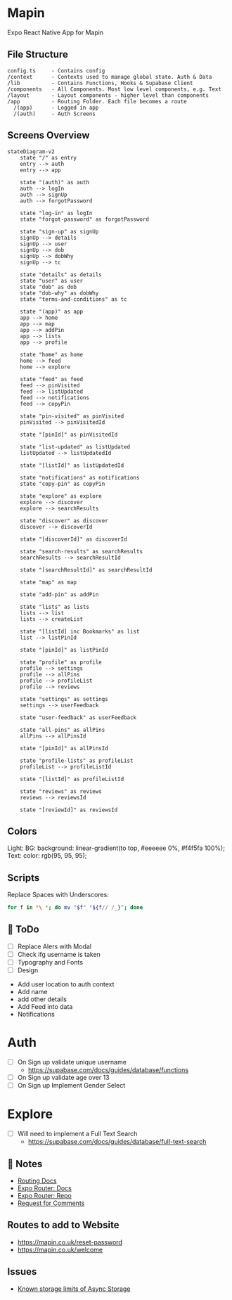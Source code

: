 # Mapin

Expo React Native App for Mapin

## File Structure

```
config.ts     - Contains config
/context      - Contexts used to manage global state. Auth & Data
/lib          - Contains Functions, Hooks & Supabase Client
/components   - All Components. Most low level components, e.g. Text
/layout       - Layout components - higher level than components
/app          - Routing Folder. Each file becomes a route
  /(app)      - Logged in app
  /(auth)     - Auth Screens
```

## Screens Overview

```mermaid
stateDiagram-v2
    state "/" as entry
    entry --> auth
    entry --> app

    state "(auth)" as auth
    auth --> logIn
    auth --> signUp
    auth --> forgotPassword

    state "log-in" as logIn
    state "forgot-password" as forgotPassword

    state "sign-up" as signUp
    signUp --> details
    signUp --> user
    signUp --> dob
    signUp --> dobWhy
    signUp --> tc

    state "details" as details
    state "user" as user
    state "dob" as dob
    state "dob-why" as dobWhy
    state "terms-and-conditions" as tc

    state "(app)" as app
    app --> home
    app --> map
    app --> addPin
    app --> lists
    app --> profile

    state "home" as home
    home --> feed
    home --> explore

    state "feed" as feed
    feed --> pinVisited
    feed --> listUpdated
    feed --> notifications
    feed --> copyPin

    state "pin-visited" as pinVisited
    pinVisited --> pinVisitedId

    state "[pinId]" as pinVisitedId

    state "list-updated" as listUpdated
    listUpdated --> listUpdatedId

    state "[listId]" as listUpdatedId

    state "notifications" as notifications
    state "copy-pin" as copyPin

    state "explore" as explore
    explore --> discover
    explore --> searchResults

    state "discover" as discover
    discover --> discoverId

    state "[discoverId]" as discoverId

    state "search-results" as searchResults
    searchResults --> searchResultId

    state "[searchResultId]" as searchResultId

    state "map" as map

    state "add-pin" as addPin

    state "lists" as lists
    lists --> list
    lists --> createList

    state "[listId] inc Bookmarks" as list
    list --> listPinId

    state "[pinId]" as listPinId

    state "profile" as profile
    profile --> settings
    profile --> allPins
    profile --> profileList
    profile --> reviews

    state "settings" as settings
    settings --> userFeedback

    state "user-feedback" as userFeedback

    state "all-pins" as allPins
    allPins --> allPinsId

    state "[pinId]" as allPinsId

    state "profile-lists" as profileList
    profileList --> profileListId

    state "[listId]" as profileListId

    state "reviews" as reviews
    reviews --> reviewsId

    state "[reviewId]" as reviewsId
```

## Colors

Light:
BG: background: linear-gradient(to top, #eeeeee 0%, #f4f5fa 100%);
Text: color: rgb(95, 95, 95);

## Scripts

Replace Spaces with Underscores:

```bash
for f in *\ *; do mv "$f" "${f// /_}"; done
```

## 🚀 ToDo

- [ ] Replace Alers with Modal
- [ ] Check ifg username is taken
- [ ] Typography and Fonts
- [ ] Design

- Add user location to auth context
- Add name
- add other details
- Add Feed into data
- Notifications

# Auth

- [ ] On Sign up validate unique username
  - https://supabase.com/docs/guides/database/functions
- [ ] On Sign up validate age over 13
- [ ] On Sign up Implement Gender Select

# Explore

- [ ] Will need to implement a Full Text Search
  - https://supabase.com/docs/guides/database/full-text-search

## 📝 Notes

- [Routing Docs](https://expo.github.io/router/docs/features/routing)
- [Expo Router: Docs](https://expo.github.io/router)
- [Expo Router: Repo](https://github.com/expo/router)
- [Request for Comments](https://github.com/expo/router/discussions/1)

## Routes to add to Website

- https://mapin.co.uk/reset-password
- https://mapin.co.uk/welcome

## Issues

- [Known storage limits of Async Storage](https://react-native-async-storage.github.io/async-storage/docs/limits)
